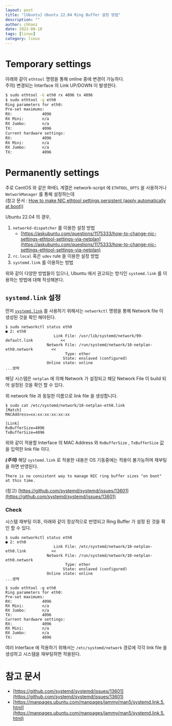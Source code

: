 ```yaml
---
layout: post
title: "[Ubuntu] Ubuntu 22.04 Ring Buffer 설정 방법"
description: ""
author: chhanz
date: 2022-08-10
tags: [linux]
category: linux
---
```


# Temporary settings
아래와 같이 `ethtool` 명령을 통해 online 중에 변경이 가능하다.    
주의) 변경되는 Interface 의 Link UP/DOWN 이 발생한다.   
```bash
$ sudo ethtool -G eth0 rx 4096 tx 4096
$ sudo ethtool -g eth0
Ring parameters for eth0:
Pre-set maximums:
RX:             4096
RX Mini:        n/a
RX Jumbo:       n/a
TX:             4096
Current hardware settings:
RX:             4096
RX Mini:        n/a
RX Jumbo:       n/a
TX:             4096
```
   
# Permanently settings
주로 CentOS 와 같은 RHEL 계열은 network-script 에 `ETHTOOL_OPTS` 을 사용하거나 `NetworkManager` 를 통해 설정하는데   
(참고 문서 : [How to make NIC ethtool settings persistent (apply automatically at boot)](https://access.redhat.com/solutions/2127401))
   
Ubuntu 22.04 의 경우,   
1. `networkd-dispatcher` 를 이용한 설정 방법   
    + [https://askubuntu.com/questions/1175333/how-to-change-nic-settings-ethtool-settings-via-netplan](https://askubuntu.com/questions/1175333/how-to-change-nic-settings-ethtool-settings-via-netplan)    
2. `rc.local` 혹은 `udev` rule 을 이용한 설정 방법   
3. `systemd.link` 를 이용하는 방법   
   
위와 같이 다양한 방법들이 있으나, Ubuntu 에서 권고되는 방식인 `systemd.link` 를 이용하는 방법에 대해 작성해본다.   
   
## `systemd.link` 설정   
먼저 [`systemd.link`](https://manpages.ubuntu.com/manpages/jammy/man5/systemd.link.5.html) 를 사용하기 위해서는 `networkctl` 명령을 통해 Network file 이 생성된 것을 확인 해야된다.   
   
```console
$ sudo networkctl status eth0
● 2: eth0
                     Link File: /usr/lib/systemd/network/99-default.link            <<
                  Network File: /run/systemd/network/10-netplan-eth0.network        <<
                          Type: ether
                         State: enslaved (configured)
                  Online state: online
...생략
```
해당 시스템은 `netplan` 에 의해 Network 가 설정되고 해당 Network File 이 build 되어 설정된 것을 확인 할 수 있다.   
   
위 network file 과 동일한 이름으로 link file 을 생성합니다.   
```console
$ sudo cat /etc/systemd/network/10-netplan-eth0.link
[Match]
MACAddress=xx:xx:xx:xx:xx:xx

[Link]
RxBufferSize=4096
TxBufferSize=4096
```
위와 같이 적용할 Interface 의 MAC Address 와 `RxBufferSize` , `TxBufferSize` 값을 입력한 link file 이다.   
   
***(주의)*** 해당 `systemd.link` 로 적용한 내용은 OS 기동중에는 적용이 불가능하며 재부팅을 하면 반영된다.   
```console
There is no consistent way to manage NIC ring buffer sizes "on boot" at this time.
```
(참고) [https://github.com/systemd/systemd/issues/13601](https://github.com/systemd/systemd/issues/13601)   

### Check   
시스템 재부팅 이후, 아래와 같이 정상적으로 반영되고 Ring Buffer 가 설정 된 것을 확인 할 수 있다.   
```console
$ sudo networkctl status eth0
● 2: eth0
                     Link File: /etc/systemd/network/10-netplan-eth0.link           <<
                  Network File: /run/systemd/network/10-netplan-eth0.network
                          Type: ether
                         State: enslaved (configured)
                  Online state: online
...생략
 
$ sudo ethtool -g eth0
Ring parameters for eth0:
Pre-set maximums:
RX:             4096
RX Mini:        n/a
RX Jumbo:       n/a
TX:             4096
Current hardware settings:
RX:             4096
RX Mini:        n/a
RX Jumbo:       n/a
TX:             4096
```
   
여러 Interface 에 적용하기 위해서는 `/etc/systemd/network` 경로에 각각 link file 을 생성하고 시스템을 재부팅하면 적용된다.   
   
# 참고 문서
* [https://github.com/systemd/systemd/issues/13601](https://github.com/systemd/systemd/issues/13601)   
* [https://manpages.ubuntu.com/manpages/jammy/man5/systemd.link.5.html](https://manpages.ubuntu.com/manpages/jammy/man5/systemd.link.5.html)   